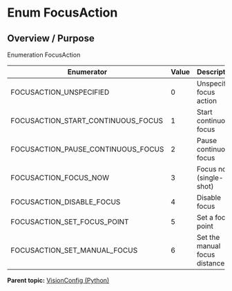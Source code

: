 # Enum FocusAction

## Overview / Purpose

Enumeration FocusAction

|Enumerator|Value|Description|
|----------|-----|-----------|
|FOCUSACTION\_UNSPECIFIED|0|Unspecified focus action|
|FOCUSACTION\_START\_CONTINUOUS\_FOCUS|1|Start continuous focus|
|FOCUSACTION\_PAUSE\_CONTINUOUS\_FOCUS|2|Pause continuous focus|
|FOCUSACTION\_FOCUS\_NOW|3|Focus now \(single-shot\)|
|FOCUSACTION\_DISABLE\_FOCUS|4|Disable focus|
|FOCUSACTION\_SET\_FOCUS\_POINT|5|Set a focus point|
|FOCUSACTION\_SET\_MANUAL\_FOCUS|6|Set the manual focus distance|

**Parent topic:** [VisionConfig \(Python\)](../../summary_pages/VisionConfig.md)

